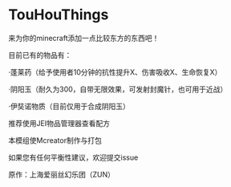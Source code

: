 # TouHouThings

来为你的minecraft添加一点比较东方的东西吧！

目前已有的物品有：

·蓬莱药（给予使用者10分钟的抗性提升X、伤害吸收X、生命恢复X）

·阴阳玉（耐久为300，自带无限效果，可发射封魔针，也可用于近战）

·伊奘诺物质（目前仅用于合成阴阳玉）

推荐使用JEI物品管理器查看配方

本模组使Mcreator制作与打包

如果您有任何平衡性建议，欢迎提交issue

原作：上海爱丽丝幻乐团（ZUN）